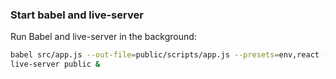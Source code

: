 ### Start babel and live-server

Run Babel and live-server in the background:

```bash
babel src/app.js --out-file=public/scripts/app.js --presets=env,react --watch &
live-server public &
```
